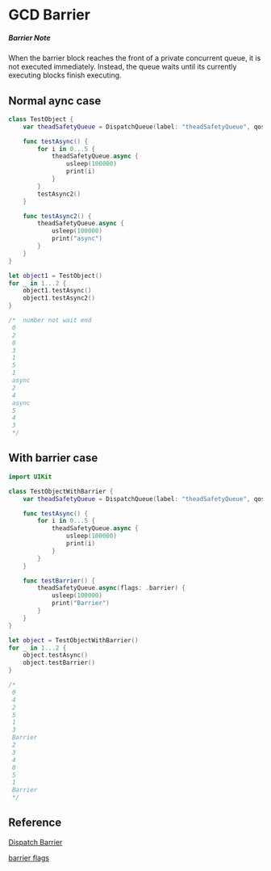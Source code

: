 # GCD Barrier 

##### Barrier Note
When the barrier block reaches the front of a private concurrent queue, it is not executed immediately. Instead, the queue waits until its currently executing blocks finish executing. 

## Normal aync case

```swift
class TestObject {
    var theadSafetyQueue = DispatchQueue(label: "theadSafetyQueue", qos: .default, attributes: .concurrent)

    func testAsync() {
        for i in 0...5 {
            theadSafetyQueue.async {
                usleep(100000)
                print(i)
            }
        }
        testAsync2()
    }

    func testAsync2() {
        theadSafetyQueue.async {
            usleep(100000)
            print("async")
        }
    }
}

let object1 = TestObject()
for _ in 1...2 {
    object1.testAsync()
    object1.testAsync2()
}

/*  number not wait end
 0
 2
 0
 3
 1
 5
 1
 async
 2
 4
 async
 5
 4
 3
 */
 ```
 
## With barrier case

```swift
import UIKit

class TestObjectWithBarrier {
    var theadSafetyQueue = DispatchQueue(label: "theadSafetyQueue", qos: .default, attributes: .concurrent)

    func testAsync() {
        for i in 0...5 {
            theadSafetyQueue.async {
                usleep(100000)
                print(i)
            }
        }
    }

    func testBarrier() {
        theadSafetyQueue.async(flags: .barrier) {
            usleep(100000)
            print("Barrier")
        }
    }
}

let object = TestObjectWithBarrier()
for _ in 1...2 {
    object.testAsync()
    object.testBarrier()
}

/*
 0
 4
 2
 5
 1
 3
 Barrier
 2
 3
 4
 0
 5
 1
 Barrier
 */

```

## Reference
[Dispatch Barrier](https://developer.apple.com/documentation/dispatch/dispatch_barrier?language=objc)

[barrier flags](https://developer.apple.com/documentation/dispatch/dispatchworkitemflags/1780674-barrier)

